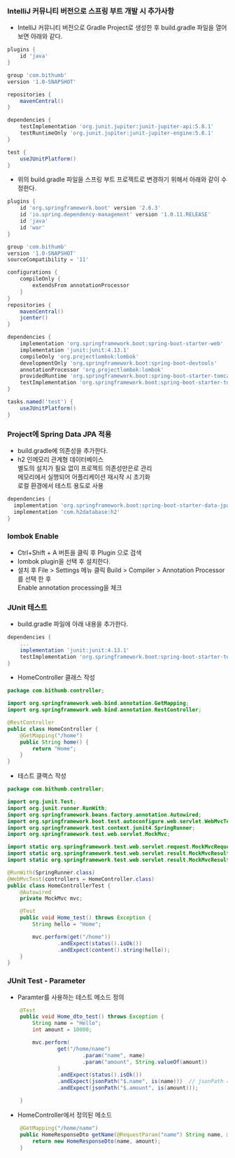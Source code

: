 ### IntelliJ 커뮤니티 버전으로 스프링 부트 개발 시 추가사항
- IntelliJ 커뮤니티 버전으로 Gradle Project로 생성한 후 build.gradle 파일을 열어 보면 아래와 같다.
```groovy
plugins {
    id 'java'
}

group 'com.bithumb'
version '1.0-SNAPSHOT'

repositories {
    mavenCentral()
}

dependencies {
    testImplementation 'org.junit.jupiter:junit-jupiter-api:5.8.1'
    testRuntimeOnly 'org.junit.jupiter:junit-jupiter-engine:5.8.1'
}

test {
    useJUnitPlatform()
}
```
- 위의 build.gradle 파일을 스프링 부트 프로젝트로 변경하기 위해서 아래와 같이 수정한다.
```groovy
plugins {
    id 'org.springframework.boot' version '2.6.3'
    id 'io.spring.dependency-management' version '1.0.11.RELEASE'
    id 'java'
    id 'war'
}

group 'com.bithumb'
version '1.0-SNAPSHOT'
sourceCompatibility = '11'

configurations {
    compileOnly {
        extendsFrom annotationProcessor
    }
}
repositories {
    mavenCentral()
    jcenter()
}

dependencies {
    implementation 'org.springframework.boot:spring-boot-starter-web'
    implementation 'junit:junit:4.13.1'
    compileOnly 'org.projectlombok:lombok'
    developmentOnly 'org.springframework.boot:spring-boot-devtools'
    annotationProcessor 'org.projectlombok:lombok'
    providedRuntime 'org.springframework.boot:spring-boot-starter-tomcat'
    testImplementation 'org.springframework.boot:spring-boot-starter-test'
}

tasks.named('test') {
    useJUnitPlatform()
}
```
### Project에 Spring Data JPA 적용 
- build.gradle에 의존성을 추가한다.
- h2
  인메모리 관계형 데이터베이스   
  별도의 설치가 필요 없이 프로젝트 의존성만은로 관리   
  메모리에서 실행되어 어플리케이션 재시작 시 초기화   
  로컬 환경에서 테스트 용도로 사용   
```groovy
dependencies {
  implementation 'org.springframework.boot:spring-boot-starter-data-jpa'
  implementation 'com.h2database:h2'
}
```

### lombok Enable
- Ctrl+Shift + A 버튼을 클릭 후 Plugin 으로 검색
- lombok plugin을 선택 후 설치한다.
- 설치 후 File > Settings 메뉴 클릭
  Build > Compiler > Annotation Processor 를 선택 한 후    
  Enable annotation processing을 체크
### JUnit 테스트 
- build.gradle 파일에 아래 내용을 추가한다.
```groovy
dependencies {
    ...
    implementation 'junit:junit:4.13.1'
    testImplementation 'org.springframework.boot:spring-boot-starter-test'
}
```
- HomeController 클래스 작성 
```java
package com.bithumb.controller;

import org.springframework.web.bind.annotation.GetMapping;
import org.springframework.web.bind.annotation.RestController;

@RestController
public class HomeController {
    @GetMapping("/home")
    public String home() {
        return "Home";
    }
}

```
- 테스트 클랙스 작성
```java
package com.bithumb.controller;

import org.junit.Test;
import org.junit.runner.RunWith;
import org.springframework.beans.factory.annotation.Autowired;
import org.springframework.boot.test.autoconfigure.web.servlet.WebMvcTest;
import org.springframework.test.context.junit4.SpringRunner;
import org.springframework.test.web.servlet.MockMvc;

import static org.springframework.test.web.servlet.request.MockMvcRequestBuilders.get;
import static org.springframework.test.web.servlet.result.MockMvcResultMatchers.content;
import static org.springframework.test.web.servlet.result.MockMvcResultMatchers.status;

@RunWith(SpringRunner.class)
@WebMvcTest(controllers = HomeController.class)
public class HomeControllerTest {
    @Autowired
    private MockMvc mvc;

    @Test
    public void Home_test() throws Exception {
        String hello = "Home";

        mvc.perform(get("/home"))
                .andExpect(status().isOk())
                .andExpect(content().string(hello));
    }
}
```
### JUnit Test - Parameter 
- Paramter를 사용하는 테스트 메소드 정의
```java
    @Test
    public void Home_dto_test() throws Exception {
        String name = "Hello";
        int amount = 10000;

        mvc.perform(
                get("/home/name")
                        .param("name", name)
                        .param("amount", String.valueOf(amount))
                )
                .andExpect(status().isOk())
                .andExpect(jsonPath("$.name", is(name)))  // jsonPath => $를 기준으로 필드명을 명시한다.
                .andExpect(jsonPath("$.amount", is(amount)));

    }
```
- HomeController에서 정의된 메소드
```java
    @GetMapping("/home/name")
    public HomeResponseDto getName(@RequestParam("name") String name, @RequestParam("amount") int amount) {
        return new HomeResponseDto(name, amount);
    }
```

